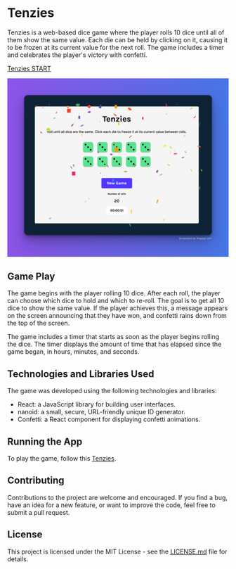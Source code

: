 # Tenzies

Tenzies is a web-based dice game where the player rolls 10 dice until all of them show the same value. Each die can be held by clicking on it, causing it to be frozen at its current value for the next roll. The game includes a timer and celebrates the player's victory with confetti.

[Tenzies START](./public/demo/demo-01.png)

![Tenzies FINISH](./public/demo/demo-02.png)

## Game Play

The game begins with the player rolling 10 dice. After each roll, the player can choose which dice to hold and which to re-roll. The goal is to get all 10 dice to show the same value. If the player achieves this, a message appears on the screen announcing that they have won, and confetti rains down from the top of the screen.

The game includes a timer that starts as soon as the player begins rolling the dice. The timer displays the amount of time that has elapsed since the game began, in hours, minutes, and seconds.

## Technologies and Libraries Used

The game was developed using the following technologies and libraries:

- React: a JavaScript library for building user interfaces.
- nanoid: a small, secure, URL-friendly unique ID generator.
- Confetti: a React component for displaying confetti animations.

## Running the App

To play the game, follow this [Tenzies](https://hathon-tenzies.netlify.app/).

## Contributing

Contributions to the project are welcome and encouraged. If you find a bug, have an idea for a new feature, or want to improve the code, feel free to submit a pull request.

## License

This project is licensed under the MIT License - see the [LICENSE.md](http://license.md/) file for details.
